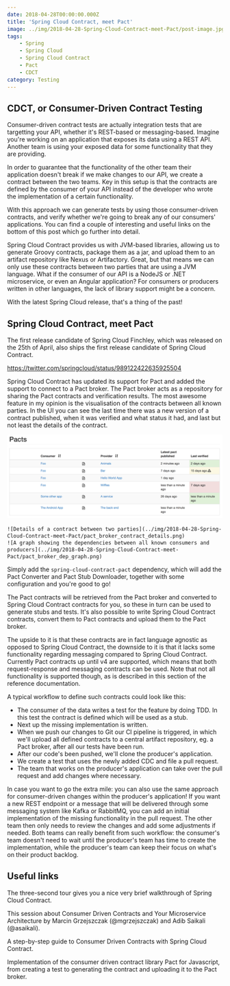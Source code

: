 ```yaml
---
date: 2018-04-28T00:00:00.000Z
title: 'Spring Cloud Contract, meet Pact'
image: ../img/2018-04-28-Spring-Cloud-Contract-meet-Pact/post-image.jpg
tags:
    - Spring
    - Spring Cloud
    - Spring Cloud Contract
    - Pact
    - CDCT
category: Testing
---
```


## CDCT, or Consumer-Driven Contract Testing

Consumer-driven contract tests are actually integration tests that are targetting your API, whether it's REST-based or messaging-based.
Imagine you're working on an application that exposes its data using a REST API.
Another team is using your exposed data for some functionality that they are providing.

In order to guarantee that the functionality of the other team their application doesn't break if we make changes to our API, we create a contract between the two teams.
Key in this setup is that the contracts are defined by the consumer of your API instead of the developer who wrote the implementation of a certain functionality.

With this approach we can generate tests by using those consumer-driven contracts, and verify whether we're going to break any of our consumers' applications.
You can find a couple of interesting and useful links on the bottom of this post which go further into detail.

Spring Cloud Contract provides us with JVM-based libraries, allowing us to generate Groovy contracts, package them as a jar, and upload them to an artifact repository like Nexus or Artifactory.
Great, but that means we can only use these contracts between two parties that are using a JVM language.
What if the consumer of our API is a NodeJS or .NET microservice, or even an Angular application?
For consumers or producers written in other languages, the lack of library support might be a concern.

With the latest Spring Cloud release, that's a thing of the past!

## Spring Cloud Contract, meet Pact

The first release candidate of Spring Cloud Finchley, which was released on the 25th of April, also ships the first release candidate of Spring Cloud Contract.

https://twitter.com/springcloud/status/989122422635925504

Spring Cloud Contract has updated its support for <OutboundLink href="http://pact.io/" rel="noreferrer" target="_blank">Pact</OutboundLink> and added the support to connect to a <OutboundLink href="https://github.com/pact-foundation/pact_broker" rel="noreferrer" target="_blank">Pact broker</OutboundLink>.
The Pact broker acts as a repository for sharing the Pact contracts and verification results.
The most awesome feature in my opinion is the visualisation of the contracts between all known parties.
In the UI you can see the last time there was a new version of a contract published, when it was verified and what status it had, and last but not least the details of the contract.

![List of contracts between parties with the timestamps and status](../img/2018-04-28-Spring-Cloud-Contract-meet-Pact/pact_broker_index.png)

```grid|2
![Details of a contract between two parties](../img/2018-04-28-Spring-Cloud-Contract-meet-Pact/pact_broker_contract_details.png)
![A graph showing the dependencies between all known consumers and producers](../img/2018-04-28-Spring-Cloud-Contract-meet-Pact/pact_broker_dep_graph.png)
```

Simply add the `spring-cloud-contract-pact` dependency, which will add the Pact Converter and Pact Stub Downloader, together with some configuration and you're good to go!

The Pact contracts will be retrieved from the Pact broker and converted to Spring Cloud Contract contracts for you, so these in turn can be used to generate stubs and tests.
It's also possible to write Spring Cloud Contract contracts, convert them to Pact contracts and upload them to the Pact broker.

The upside to it is that these contracts are in fact language agnostic as opposed to Spring Cloud Contract, the downside to it is that it lacks some functionality regarding messaging compared to Spring Cloud Contract.
Currently Pact contracts up until v4 are supported, which means that both request-response and messaging contracts can be used.
Note that not all functionality is supported though, as is described in <OutboundLink href="https://cloud.spring.io/spring-cloud-contract/single/spring-cloud-contract.html#pact-converter" rel="noreferrer" target="_blank">this section</OutboundLink> of the reference documentation.

A typical workflow to define such contracts could look like this:
- The consumer of the data writes a test for the feature by doing TDD. In this test the contract is defined which will be used as a stub.
- Next up the missing implementation is written.
- When we push our changes to Git our CI pipeline is triggered, in which we'll upload all defined contracts to a central artifact repository, eg. a Pact broker, after all our tests have been run.
- After our code's been pushed, we'll clone the producer's application.
- We create a test that uses the newly added CDC and file a pull request.
- The team that works on the producer's application can take over the pull request and add changes where necessary.

In case you want to go the extra mile: you can also use the same approach for consumer-driven changes within the producer's application!
If you want a new REST endpoint or a message that will be delivered through some messaging system like Kafka or RabbitMQ, you can add an initial implementation of the missing functionality in the pull request.
The other team then only needs to review the changes and add some adjustments if needed.
Both teams can really benefit from such workflow: the consumer's team doesn't need to wait until the producer's team has time to create the implementation, while the producer's team can keep their focus on what's on their product backlog.

## Useful links

The <OutboundLink href="https://cloud.spring.io/spring-cloud-contract/reference/html/getting-started.html#getting-started-three-second-tour" rel="noreferrer" target="_blank">three-second</OutboundLink> tour gives you a nice very brief walkthrough of Spring Cloud Contract.

This session about <OutboundLink href="https://www.youtube.com/watch?v=JEmpIDiX7LU" rel="noreferrer" target="_blank">Consumer Driven Contracts and Your Microservice Architecture</OutboundLink> by Marcin Grzejszczak (<OutboundLink href="https://twitter.com/mgrzejszczak" rel="noreferrer" target="_blank">@mgrzejszczak</OutboundLink>) and Adib Saikali (<OutboundLink href="https://twitter.com/asaikali" rel="noreferrer" target="_blank">@asaikali</OutboundLink>).

A <OutboundLink href="https://cloud.spring.io/spring-cloud-contract/single/spring-cloud-contract.html#_step_by_step_guide_to_consumer_driven_contracts_cdc" rel="noreferrer" target="_blank">step-by-step guide</OutboundLink> to Consumer Driven Contracts with Spring Cloud Contract.

<OutboundLink href="https://github.com/pact-foundation/pact-js" rel="noreferrer" target="_blank">Implementation of the consumer driven contract library Pact for Javascript</OutboundLink>, from creating a test to generating the contract and uploading it to the Pact broker.
